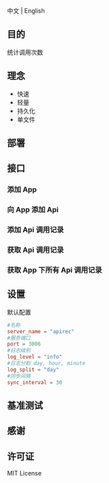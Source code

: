 中文 | English

## 目的

统计调用次数

## 理念

-   快速
-   轻量
-   持久化
-   单文件

## 部署

## 接口

### 添加 App

### 向 App 添加 Api

### 添加 Api 调用记录

### 获取 Api 调用记录

### 获取 App 下所有 Api 调用记录

## 设置

默认配置

```toml
#名称
server_name = "apirec"
#服务端口
port = 3006
#日志级别
log_level = "info"
#日志分割 day, hour, minute
log_split = "day"
#同步间隔
sync_interval = 30

```

## 基准测试

## 感谢

## 许可证

MIT License
